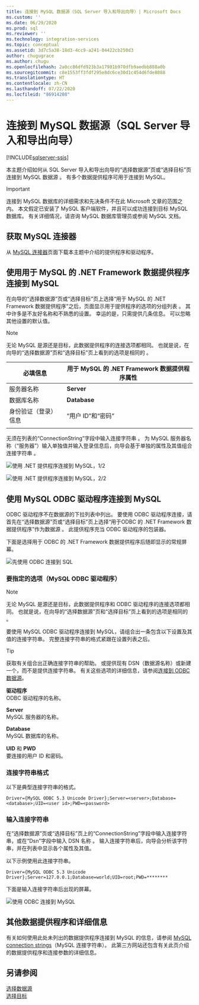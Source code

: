 ```yaml
---
title: 连接到 MySQL 数据源（SQL Server 导入和导出向导）| Microsoft Docs
ms.custom: ''
ms.date: 06/29/2020
ms.prod: sql
ms.reviewer: ''
ms.technology: integration-services
ms.topic: conceptual
ms.assetid: 3d7c5a38-18d3-4cc9-a241-04422cb250d3
author: chugugrace
ms.author: chugu
ms.openlocfilehash: 2a0cc86dfd923b3a17981b970dfb9aedbb888a0b
ms.sourcegitcommit: c8e1553ff3fdf295e8dc6ce30d1c454d6fde8088
ms.translationtype: HT
ms.contentlocale: zh-CN
ms.lasthandoff: 07/22/2020
ms.locfileid: "86914208"
---
```

# <a name="connect-to-a-mysql-data-source-sql-server-import-and-export-wizard"></a>连接到 MySQL 数据源（SQL Server 导入和导出向导）

[!INCLUDE[sqlserver-ssis](../../includes/applies-to-version/sqlserver-ssis.md)]


本主题介绍如何从 SQL Server 导入和导出向导的“选择数据源”页或“选择目标”页连接到 MySQL 数据源    。 有多个数据提供程序可用于连接到 MySQL。

> [!IMPORTANT]
> 连接到 MySQL 数据库的详细需求和先决条件不在此 Microsoft 文章的范围之内。 本文假定已安装了 MySQL 客户端软件，并且可以成功连接到目标 MySQL 数据库。 有关详细情况，请咨询 MySQL 数据库管理员或参阅 MySQL 文档。

## <a name="get-the-mysql-connectors"></a>获取 MySQL 连接器
从 [MySQL 连接器](https://dev.mysql.com/downloads/connector/)页面下载本主题中介绍的提供程序和驱动程序。

## <a name="connect-to-mysql-with-the-net-framework-data-provider-for-mysql"></a>使用用于 MySQL 的 .NET Framework 数据提供程序连接到 MySQL
在向导的“选择数据源”页或“选择目标”页上选择“用于 MySQL 的 .NET Framework 数据提供程序”之后，页面显示用于提供程序的选项的分组列表    。 其中许多是不友好名称和不熟悉的设置。 幸运的是，只需提供几条信息。 可以忽略其他设置的默认值。

> [!NOTE]
> 无论 MySQL 是源还是目标，此数据提供程序的连接选项都相同。 也就是说，在向导的“选择数据源”页和“选择目标”页上看到的选项是相同的   。

|必填信息|用于 MySQL 的 .NET Framework 数据提供程序属性|
|---|---|
|服务器名称|**Server**|
|数据库名称|**Database**|
|身份验证（登录）信息|“用户 ID”和“密码”  |
|||

无须在列表的“ConnectionString”字段中输入连接字符串  。 为 MySQL 服务器名称（“服务器”）输入单独值并输入登录信息后，向导会基于单独的属性及其值组合连接字符串  。 

![使用 .NET 提供程序连接到 MySQL，1/2](../../integration-services/import-export-data/media/connect-to-mysql-with-the-net-provider-1-of-2.png)

![使用 .NET 提供程序连接到 MySQL，2/2](../../integration-services/import-export-data/media/connect-to-mysql-with-the-net-provider-2-of-2.png)

## <a name="connect-to-mysql-with-the-mysql-odbc-driver"></a>使用 MySQL ODBC 驱动程序连接到 MySQL
ODBC 驱动程序不在数据源的下拉列表中列出。 要使用 ODBC 驱动程序连接，请首先在“选择数据源”页或“选择目标”页上选择“用于ODBC 的 .NET Framework 数据提供程序”作为数据源    。 此提供程序充当 ODBC 驱动程序的包装器。

下面是选择用于 ODBC 的 .NET Framework 数据提供程序后随即显示的常规屏幕。

![先使用 ODBC 连接到 SQL](../../integration-services/import-export-data/media/connect-to-sql-with-odbc-before.jpg)

### <a name="options-to-specify-mysql-odbc-driver"></a>要指定的选项（MySQL ODBC 驱动程序）

> [!NOTE]
> 无论 MySQL 是源还是目标，此数据提供程序和 ODBC 驱动程序的连接选项都相同。 也就是说，在向导的“选择数据源”页和“选择目标”页上看到的选项是相同的   。

要使用 MySQL ODBC 驱动程序连接到 MySQL，请组合出一条包含以下设置及其值的连接字符串。 完整连接字符串的格式紧跟在设置列表之后。

> [!TIP]
> 获取有关组合出正确连接字符串的帮助。 或提供现有 DSN（数据源名称）或新建一个，而不是提供连接字符串。 有关这些选项的详细信息，请参阅[连接到 ODBC 数据源](../../integration-services/import-export-data/connect-to-an-odbc-data-source-sql-server-import-and-export-wizard.md)。

**驱动程序**  
ODBC 驱动程序的名称。

**Server**  
MySQL 服务器的名称。 

**Database**  
MySQL 数据库的名称。

**UID** 和 **PWD**   
要连接的用户 ID 和密码。

### <a name="connection-string-format"></a>连接字符串格式
以下是典型连接字符串的格式。

```console
Driver={MySQL ODBC 5.3 Unicode Driver};Server=<server>;Database=<database>;UID=<user id>;PWD=<password>
```

### <a name="enter-the-connection-string"></a>输入连接字符串
在“选择数据源”页或“选择目标”页上的“ConnectionString”字段中输入连接字符串，或在“Dsn”字段中输入 DSN 名称     。 输入连接字符串后，向导会分析该字符串，并在列表中显示各个属性及其值。

以下示例使用此连接字符串。

```console
Driver={MySQL ODBC 5.3 Unicode Driver};Server=127.0.0.1;Database=world;UID=root;PWD=********
```

下面是输入连接字符串后出现的屏幕。

![使用 ODBC 连接到 MySQL](../../integration-services/import-export-data/media/connect-to-mysql-with-odbc.png)

## <a name="other-data-providers-and-more-info"></a>其他数据提供程序和详细信息
有关如何使用此处未列出的数据提供程序连接到 MySQL 的信息，请参阅 [MySQL connection strings](https://www.connectionstrings.com/mysql/)（MySQL 连接字符串）。 此第三方网站还包含有关此页介绍的数据提供程序和连接参数的详细信息。

## <a name="see-also"></a>另请参阅
[选择数据源](../../integration-services/import-export-data/choose-a-data-source-sql-server-import-and-export-wizard.md)  
[选择目标](../../integration-services/import-export-data/choose-a-destination-sql-server-import-and-export-wizard.md)

